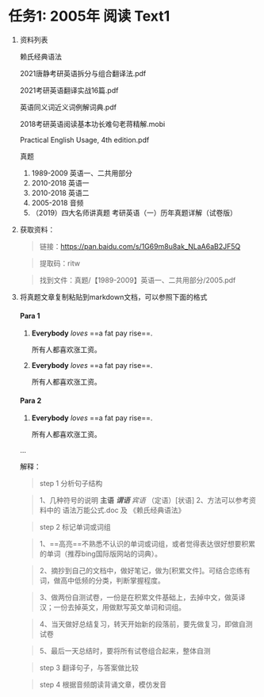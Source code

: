 
# 任务1: 2005年 阅读 Text1
1.  资料列表

    赖氏经典语法

    2021唐静考研英语拆分与组合翻译法.pdf

    2021考研英语翻译实战16篇.pdf

    英语同义词近义词例解词典.pdf

    2018考研英语阅读基本功长难句老蒋精解.mobi

    Practical English Usage, 4th edition.pdf

    真题
    1.  1989-2009 英语一、二共用部分
    1.  2010-2018 英语一
    1.  2010-2018 英语二
    1.  2005-2018 音频
    1.  （2019）四大名师讲真题 考研英语（一）历年真题详解（试卷版）

1.  获取资料：

    >链接：https://pan.baidu.com/s/1G69m8u8ak_NLaA6aB2JF5Q 
 
    >提取码：ritw

    >找到文件：真题/【1989-2009】英语一、二共用部分/2005.pdf

1. 将真题文章复制粘贴到markdown文档，可以参照下面的格式


    #### Para 1
        
    1.  **Everybody** *loves* ==a fat pay rise==.

        所有人都喜欢涨工资。
    1.  **Everybody** *loves* ==a fat pay rise==.

        所有人都喜欢涨工资。
    #### Para 2
        
    1.  **Everybody** *loves* ==a fat pay rise==.

        所有人都喜欢涨工资。
    
    ...

    解释：
    >step 1 分析句子结构

    >1、几种符号的说明
    **主语** _**谓语**_ *宾语* （定语）[状语] 
    2、方法可以参考资料中的 语法万能公式.doc 及 《赖氏经典语法》

    >step 2 标记单词或词组

    >1、==高亮==不熟悉不认识的单词或词组，或者觉得表达很好想要积累的单词（推荐bing国际版网站的词典）。

    >2、摘抄到自己的文档中，做好笔记，做为[积累文件]。可结合恋练有词，做高中低频的分类，判断掌握程度。

    >3、做两份自测试卷，一份是在积累文件基础上，去掉中文，做英译汉；一份去掉英文，用做默写英文单词和词组。

    >4、当天做好总结复习，转天开始新的段落前，要先做复习，即做自测试卷

    >5、最后一天总结时，要将所有试卷组合起来，整体自测
    
    >step 3 翻译句子，与答案做比较

    >step 4 根据音频朗读背诵文章，模仿发音


